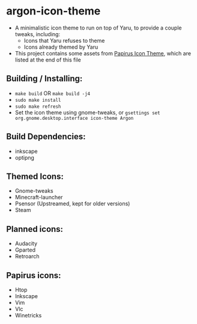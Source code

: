 # argon-icon-theme
  - A minimalistic icon theme to run on top of Yaru, to provide a couple tweaks, including:
    - Icons that Yaru refuses to theme
    - Icons already themed by Yaru
  - This project contains some assets from [Papirus Icon Theme](https://github.com/PapirusDevelopmentTeam/papirus-icon-theme), which are listed at the end of this file

## Building / Installing:
  - `make build` OR `make build -j4`
  - `sudo make install`
  - `sudo make refresh`
  - Set the icon theme using gnome-tweaks, or `gsettings set org.gnome.desktop.interface icon-theme Argon`

## Build Dependencies:
  - inkscape
  - optipng

## Themed Icons:
  - Gnome-tweaks
  - Minecraft-launcher
  - Psensor (Upstreamed, kept for older versions)
  - Steam

## Planned icons:
  - Audacity
  - Gparted
  - Retroarch

## Papirus icons:
  - Htop
  - Inkscape
  - Vim
  - Vlc
  - Winetricks
